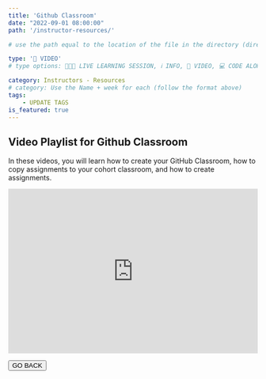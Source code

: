 ```yaml
---
title: 'Github Classroom'
date: "2022-09-01 08:00:00"
path: '/instructor-resources/'

# use the path equal to the location of the file in the directory (directory structure)

type: '🎥 VIDEO'
# type options: 👩🏽‍🏫 LIVE LEARNING SESSION, ℹ️ INFO, 🎥 VIDEO, 💻 CODE ALONG, 🥼LAB, ↩️ REVIEW/NOTES, 👥 GROUP LEARNING, 👷🏼‍♂️ GROUP PROJECT, 🧠 ASSESSMENT, 📝 ASSIGNMENT

category: Instructors - Resources
# category: Use the Name + week for each (follow the format above)
tags: 
    - UPDATE TAGS
is_featured: true
---
```

## Video Playlist for Github Classroom

In these videos, you will learn how to create your GitHub Classroom, how to copy assignments to your cohort classroom, and how to create assignments.

<div style='padding:56.2% 0 50px 0;position:relative;'><iframe src='https://vimeo.com/showcase/9821124/embed' allowfullscreen frameborder='0' style='position:absolute;top:0;left:0;width:100%;height:100%;'></iframe></div>


<button class="rn-button btn-purple" onclick="history.back()">GO BACK</button>
